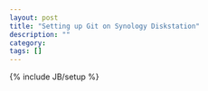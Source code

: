 ```yaml
---
layout: post
title: "Setting up Git on Synology Diskstation"
description: ""
category: 
tags: []
---
```

{% include JB/setup %}
